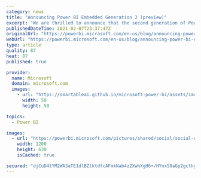 ```yaml
---
category: news
title: "Announcing Power BI Embedded Generation 2 (preview)"
excerpt: "We are thrilled to announce that the second generation of Power BI Embedded, referred to as Embedded Gen 2, is available for its Azure subscribers to use during the preview period. All of the Power BI Embedded Gen 1 capabilities such as pausing and resuming the capacity, are preserved in Gen 2 and the"
publishedDateTime: 2021-02-07T23:37:47Z
originalUrl: "https://powerbi.microsoft.com/en-us/blog/announcing-power-bi-embedded-generation-2-preview/"
webUrl: "https://powerbi.microsoft.com/en-us/blog/announcing-power-bi-embedded-generation-2-preview/"
type: article
quality: 87
heat: 87
published: true

provider:
  name: Microsoft
  domain: microsoft.com
  images:
    - url: "https://smartableai.github.io/microsoft-power-bi/assets/images/organizations/microsoft.com-50x50.jpg"
      width: 50
      height: 50

topics:
  - Power BI

images:
  - url: "https://powerbi.microsoft.com/pictures/shared/social/social-default-image.png"
    width: 1200
    height: 630
    isCached: true

secured: "djCuD4tYM2WA3aTE1dlBZlktdfcAFmkNab4z2XwhXgH6+/HYnxS8aGp2gcthg/TO5aAoRQm4m4WMBB/0qO9d/4kuMUnvbZ7tSJPWodX+BSlGRclEcg+Ug2CTsntIxNmYF1KcHZtlogQKJwNruNpVmPh3OIj3gNY4wOxMIZ3lsr4jayWWnZ4xDulc2DFJx2Kmge84VPP6MgikqzvwYp4bHiZt6q8Ad7Q+m8emlRIyonzR3WKVWUyQzhE7Bx9dZnY38S16wAVtJwSJOBNe63wbzCksJw1akTEFGW8MZhk7fMGUKZNXI/1n/XgdZG8qUwYu8b7kqgJpv2xUxu2iFGHPMw0BfUOWRAHYkyyUJU9+t4k=;uM8wQYY9R/6hL2oZs00/Tw=="
---
```


